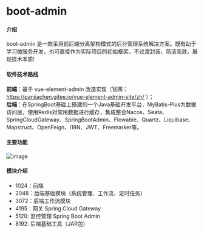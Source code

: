 # boot-admin

#### 介绍
boot-admin 是一款采用前后端分离架构模式的后台管理系统解决方案。既有助于学习微服务开发，也可直接作为实际项目的初始框架。不过渡封装，简洁高效，展现技术本质!

#### 软件技术路线

**前端**：基于 vue-element-admin 改造实现（官网：https://panjiachen.gitee.io/vue-element-admin-site/zh/ ）；</br>
**后端**：在SpringBoot基础上搭建的一个Java基础开发平台，MyBatis-Plus为数据访问层，使用Redis对常用数据进行缓存，集成整合Nacos、Seata、SpringCloudGateway、SpringBootAdmin、Flowable、Quartz、Liquibase、Mapstruct、OpenFeign、i18N、JWT、Freemarker等。


#### 主要功能
![image](https://gitee.com/soft1314/boot-admin-vue/raw/master/func.png)

#### 模块介绍
- 1024：前端
- 2048：后端基础模块（系统管理、工作流、定时任务）
- 3072：后端工作流模块
- 4195：网关 Spring Cloud Gateway
- 5120: 监控管理 Spring Boot Admin
- 8192: 后端基础工具（JAR包）